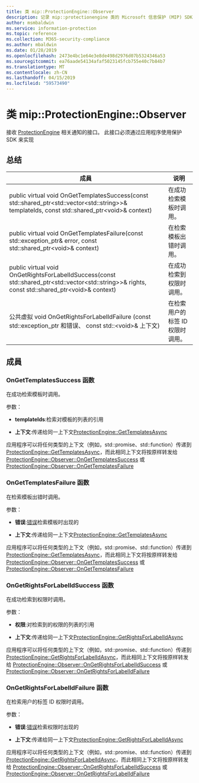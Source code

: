 ```yaml
---
title: 类 mip::ProtectionEngine::Observer
description: 记录 mip::protectionengine 类的 Microsoft 信息保护 (MIP) SDK。
author: msmbaldwin
ms.service: information-protection
ms.topic: reference
ms.collection: M365-security-compliance
ms.author: mbaldwin
ms.date: 01/28/2019
ms.openlocfilehash: 2473e4bc1e64e3e8de498d2976d07b5324346a53
ms.sourcegitcommit: ea76aade54134afaf5023145fcb755e40c7b84b7
ms.translationtype: MT
ms.contentlocale: zh-CN
ms.lasthandoff: 04/15/2019
ms.locfileid: "59573490"
---
```

# <a name="class-mipprotectionengineobserver"></a>类 mip::ProtectionEngine::Observer 
接收 [ProtectionEngine](class_mip_protectionengine.md) 相关通知的接口。
此接口必须通过应用程序使用保护 SDK 来实现
  
## <a name="summary"></a>总结
 成員                        | 说明                                
--------------------------------|---------------------------------------------
public virtual void OnGetTemplatesSuccess(const std::shared_ptr\<std::vector\<std::string\>\>& templateIds, const std::shared_ptr\<void\>& context)  |  在成功检索模板时调用。
public virtual void OnGetTemplatesFailure(const std::exception_ptr& error, const std::shared_ptr\<void\>& context)  |  在检索模板出错时调用。
public virtual void OnGetRightsForLabelIdSuccess(const std::shared_ptr\<std::vector\<std::string\>\>& rights, const std::shared_ptr\<void\>& context)  |  在成功检索到权限时调用。
公共虚拟 void OnGetRightsForLabelIdFailure (const std::exception_ptr 和错误、 const std::\<void\>& 上下文)  |  在检索用户的标签 ID 权限时调用。
  
## <a name="members"></a>成員
  
### <a name="ongettemplatessuccess-function"></a>OnGetTemplatesSuccess 函数
在成功检索模板时调用。

参数：  
* **templateIds**:检索对模板的列表的引用 


* **上下文**:传递给同一上下文[ProtectionEngine::GetTemplatesAsync](class_mip_protectionengine.md#gettemplatesasync-function)


应用程序可以将任何类型的上下文（例如，std::promise、std::function）传递到 [ProtectionEngine::GetTemplatesAsync](class_mip_protectionengine.md#gettemplatesasync-function)，而此相同上下文将按原样转发给 [ProtectionEngine::Observer::OnGetTemplatesSuccess](class_mip_protectionengine_observer.md#ongettemplatessuccess-function) 或 [ProtectionEngine::Observer::OnGetTemplatesFailure](class_mip_protectionengine_observer.md#ongettemplatesfailure-function)
  
### <a name="ongettemplatesfailure-function"></a>OnGetTemplatesFailure 函数
在检索模板出错时调用。

参数：  
* **错误**:[错误](class_mip_error.md)检索模板时出现的 


* **上下文**:传递给同一上下文[ProtectionEngine::GetTemplatesAsync](class_mip_protectionengine.md#gettemplatesasync-function)


应用程序可以将任何类型的上下文（例如，std::promise、std::function）传递到 [ProtectionEngine::GetTemplatesAsync](class_mip_protectionengine.md#gettemplatesasync-function)，而此相同上下文将按原样转发给 [ProtectionEngine::Observer::OnGetTemplatesSuccess](class_mip_protectionengine_observer.md#ongettemplatessuccess-function) 或 [ProtectionEngine::Observer::OnGetTemplatesFailure](class_mip_protectionengine_observer.md#ongettemplatesfailure-function)
  
### <a name="ongetrightsforlabelidsuccess-function"></a>OnGetRightsForLabelIdSuccess 函数
在成功检索到权限时调用。

参数：  
* **权限**:对检索到的权限的列表的引用 


* **上下文**:传递给同一上下文[ProtectionEngine::GetRightsForLabelIdAsync](class_mip_protectionengine.md#getrightsforlabelidasync-function)


应用程序可以将任何类型的上下文（例如，std::promise、std::function）传递到 [ProtectionEngine::GetRightsForLabelIdAsync](class_mip_protectionengine.md#getrightsforlabelidasync-function)，而此相同上下文将按原样转发给 [ProtectionEngine::Observer::OnGetRightsForLabelIdSuccess](class_mip_protectionengine_observer.md#ongetrightsforlabelidsuccess-function) 或 [ProtectionEngine::Observer::OnGetRightsForLabelIdFailure](class_mip_protectionengine_observer.md#ongetrightsforlabelidfailure-function)
  
### <a name="ongetrightsforlabelidfailure-function"></a>OnGetRightsForLabelIdFailure 函数
在检索用户的标签 ID 权限时调用。

参数：  
* **错误**:[错误](class_mip_error.md)检索权限时出现的 


* **上下文**:传递给同一上下文[ProtectionEngine::GetRightsForLabelIdAsync](class_mip_protectionengine.md#getrightsforlabelidasync-function)


应用程序可以将任何类型的上下文（例如，std::promise、std::function）传递到 [ProtectionEngine::GetRightsForLabelIdAsync](class_mip_protectionengine.md#getrightsforlabelidasync-function)，而此相同上下文将按原样转发给 [ProtectionEngine::Observer::OnGetRightsForLabelIdSuccess](class_mip_protectionengine_observer.md#ongetrightsforlabelidsuccess-function) 或 [ProtectionEngine::Observer::OnGetRightsForLabelIdFailure](class_mip_protectionengine_observer.md#ongetrightsforlabelidfailure-function)